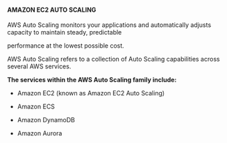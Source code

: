 #### AMAZON EC2 AUTO SCALING

AWS Auto Scaling monitors your applications and automatically adjusts capacity
to maintain steady, predictable

performance at the lowest possible cost.

AWS Auto Scaling refers to a collection of Auto Scaling capabilities across
several AWS services.

**The services within the AWS Auto Scaling family include:**

- Amazon EC2 (known as Amazon EC2 Auto Scaling)

- Amazon ECS

- Amazon DynamoDB

- Amazon Aurora

